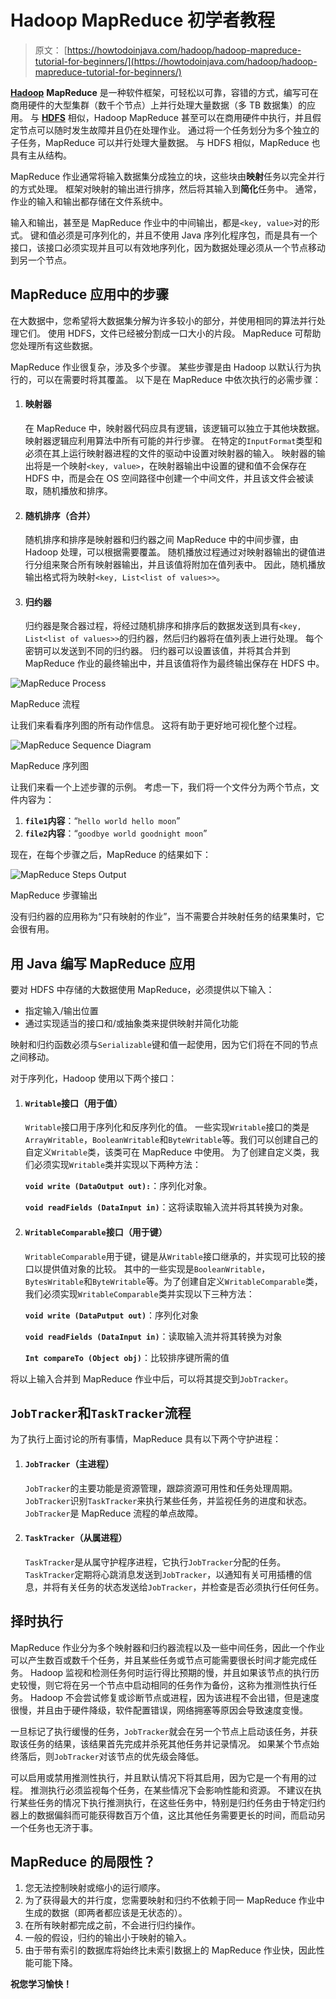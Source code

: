 # Hadoop MapReduce 初学者教程

> 原文： [https://howtodoinjava.com/hadoop/hadoop-mapreduce-tutorial-for-beginners/](https://howtodoinjava.com/hadoop/hadoop-mapreduce-tutorial-for-beginners/)

[**Hadoop**](//howtodoinjava.com/big-data/hadoop/hadoop-big-data-tutorial/) **MapReduce** 是一种软件框架，可轻松以可靠，容错的方式，编写可在商用硬件的大型集群（数千个节点）上并行处理大量数据（多 TB 数据集）的应用。 与 [**HDFS**](//howtodoinjava.com/big-data/hadoop/hdfs-hadoop-distributed-file-system-architecture-tutorial/) 相似，Hadoop MapReduce 甚至可以在商用硬件中执行，并且假定节点可以随时发生故障并且仍在处理作业。 通过将一个任务划分为多个独立的子任务，MapReduce 可以并行处理大量数据。 与 HDFS 相似，MapReduce 也具有主从结构。

MapReduce 作业通常将输入数据集分成独立的块，这些块由**映射**任务以完全并行的方式处理。 框架对映射的输出进行排序，然后将其输入到**简化**任务中。 通常，作业的输入和输出都存储在文件系统中。

输入和输出，甚至是 MapReduce 作业中的中间输出，都是`<key, value>`对的形式。 键和值必须是可序列化的，并且不使用 Java 序列化程序包，而是具有一个接口，该接口必须实现并且可以有效地序列化，因为数据处理必须从一个节点移动到另一个节点。

## MapReduce 应用中的步骤

在大数据中，您希望将大数据集分解为许多较小的部分，并使用相同的算法并行处理它们。 使用 HDFS，文件已经被分割成一口大小的片段。 MapReduce 可帮助您处理所有这些数据。

MapReduce 作业很复杂，涉及多个步骤。 某些步骤是由 Hadoop 以默认行为执行的，可以在需要时将其覆盖。 以下是在 MapReduce 中依次执行的必需步骤：

1.  #### 映射器

    在 MapReduce 中，映射器代码应具有逻辑，该逻辑可以独立于其他块数据。 映射器逻辑应利用算法中所有可能的并行步骤。 在特定的`InputFormat`类型和必须在其上运行映射器进程的文件的驱动中设置对映射器的输入。 映射器的输出将是一个映射`<key, value>`，在映射器输出中设置的键和值不会保存在 HDFS 中，而是会在 OS 空间路径中创建一个中间文件，并且该文件会被读取，随机播放和排序。

2.  #### 随机排序（合并）

    随机排序和排序是映射器和归约器之间 MapReduce 中的中间步骤，由 Hadoop 处理，可以根据需要覆盖。 随机播放过程通过对映射器输出的键值进行分组来聚合所有映射器输出，并且该值将附加在值列表中。 因此，随机播放输出格式将为映射`<key, List<list of values>>`。

3.  #### 归约器

    归约器是聚合器过程，将经过随机排序和排序后的数据发送到具有`<key, List<list of values>>`的归约器，然后归约器将在值列表上进行处理。 每个密钥可以发送到不同的归约器。 归约器可以设置该值，并将其合并到 MapReduce 作业的最终输出中，并且该值将作为最终输出保存在 HDFS 中。

![MapReduce Process](img/559f3fe473516a8415a90855ea5bbad9.png)

MapReduce 流程



让我们来看看序列图的所有动作信息。 这将有助于更好地可视化整个过程。

![MapReduce Sequence Diagram](img/53d5c28699cb2d831d0dabc2c437007e.png)

MapReduce 序列图



让我们来看一个上述步骤的示例。 考虑一下，我们将一个文件分为两个节点，文件内容为：

1.  **`file1`内容**：“`hello world hello moon`”
2.  **`file2`内容**：“`goodbye world goodnight moon`”

现在，在每个步骤之后，MapReduce 的结果如下：

![MapReduce Steps Output](img/a7d80ee246baa5051c9d60401f2c6931.png)

MapReduce 步骤输出



没有归约器的应用称为“只有映射的作业”，当不需要合并映射任务的结果集时，它会很有用。

## 用 Java 编写 MapReduce 应用

要对 HDFS 中存储的大数据使用 MapReduce，必须提供以下输入：

*   指定输入/输出位置
*   通过实现适当的接口和/或抽象类来提供映射并简化功能

映射和归约函数必须与`Serializable`键和值一起使用，因为它们将在不同的节点之间移动。

对于序列化，Hadoop 使用以下两个接口：

1.  #### `Writable`接口（用于值）

    `Writable`接口用于序列化和反序列化的值。 一些实现`Writable`接口的类是`ArrayWritable`，`BooleanWritable`和`ByteWritable`等。我们可以创建自己的自定义`Writable`类，该类可在 MapReduce 中使用。 为了创建自定义类，我们必须实现`Writable`类并实现以下两种方法：

    **`void write (DataOutput out):`**：序列化对象。

    **`void readFields (DataInput in)`**：这将读取输入流并将其转换为对象。

2.  #### `WritableComparable`接口（用于键）

    `WritableComparable`用于键，键是从`Writable`接口继承的，并实现可比较的接口以提供值对象的比较。 其中的一些实现是`BooleanWritable`，`BytesWritable`和`ByteWritable`等。为了创建自定义`WritableComparable`类，我们必须实现`WritableComparable`类并实现以下三种方法：

    **`void write (DataPutput out)`**：序列化对象

    **`void readFields (DataInput in)`**：读取输入流并将其转换为对象
    
    **`Int compareTo (Object obj)`**：比较排序键所需的值

将以上输入合并到 MapReduce 作业中后，可以将其提交到`JobTracker`。

## `JobTracker`和`TaskTracker`流程

为了执行上面讨论的所有事情，MapReduce 具有以下两个守护进程：

1.  #### `JobTracker`（主进程）

    `JobTracker`的主要功能是资源管理，跟踪资源可用性和任务处理周期。 `JobTracker`识别`TaskTracker`来执行某些任务，并监视任务的进度和状态。 `JobTracker`是 MapReduce 流程的单点故障。

2.  #### `TaskTracker`（从属进程）

    `TaskTracker`是从属守护程序进程，它执行`JobTracker`分配的任务。 `TaskTracker`定期将心跳消息发送到`JobTracker`，以通知有关可用插槽的信息，并将有关任务的状态发送给`JobTracker`，并检查是否必须执行任何任务。

## 择时执行

MapReduce 作业分为多个映射器和归约器流程以及一些中间任务，因此一个作业可以产生数百或数千个任务，并且某些任务或节点可能需要很长时间才能完成任务。 Hadoop 监视和检测任务何时运行得比预期的慢，并且如果该节点的执行历史较慢，则它将在另一个节点中启动相同的任务作为备份，这称为推测性执行任务。 Hadoop 不会尝试修复或诊断节点或进程，因为该进程不会出错，但是速度很慢，并且由于硬件降级，软件配置错误，网络拥塞等原因会导致速度变慢。

一旦标记了执行缓慢的任务，`JobTracker`就会在另一个节点上启动该任务，并获取该任务的结果，该结果首先完成并杀死其他任务并记录情况。 如果某个节点始终落后，则`JobTracker`对该节点的优先级会降低。

可以启用或禁用推测性执行，并且默认情况下将其启用，因为它是一个有用的过程。 推测执行必须监视每个任务，在某些情况下会影响性能和资源。 不建议在执行某些任务的情况下执行推测执行，在这些任务中，特别是归约任务由于特定归约器上的数据偏斜而可能获得数百万个值，这比其他任务需要更长的时间，而启动另一个任务也无济于事。

## MapReduce 的局限性？

1.  您无法控制映射或缩小的运行顺序。
2.  为了获得最大的并行度，您需要映射和归约不依赖于同一 MapReduce 作业中生成的数据（即两者都应该是无状态的）。
3.  在所有映射都完成之前，不会进行归约操作。
4.  一般的假设，归约的输出小于映射的输入。
5.  由于带有索引的数据库将始终比未索引数据上的 MapReduce 作业快，因此性能可能下降。

**祝您学习愉快！**